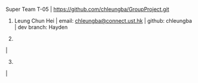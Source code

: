 Super Team T-05
| https://github.com/chleungba/GroupProject.git

1. Leung Chun Hei
| email: chleungba@connect.ust.hk | github: chleungba | dev branch: Hayden

2.
|

3.
|